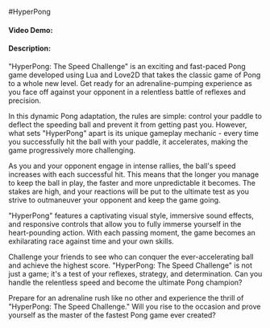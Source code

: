 #HyperPong
#### Video Demo: 
#### Description: 
"HyperPong: The Speed Challenge" is an exciting and fast-paced Pong game developed using Lua and Love2D that takes the classic game of Pong to a whole new level. Get ready for an adrenaline-pumping experience as you face off against your opponent in a relentless battle of reflexes and precision.

In this dynamic Pong adaptation, the rules are simple: control your paddle to deflect the speeding ball and prevent it from getting past you. However, what sets "HyperPong" apart is its unique gameplay mechanic - every time you successfully hit the ball with your paddle, it accelerates, making the game progressively more challenging.

As you and your opponent engage in intense rallies, the ball's speed increases with each successful hit. This means that the longer you manage to keep the ball in play, the faster and more unpredictable it becomes. The stakes are high, and your reactions will be put to the ultimate test as you strive to outmaneuver your opponent and keep the game going.

"HyperPong" features a captivating visual style, immersive sound effects, and responsive controls that allow you to fully immerse yourself in the heart-pounding action. With each passing moment, the game becomes an exhilarating race against time and your own skills.

Challenge your friends to see who can conquer the ever-accelerating ball and achieve the highest score. "HyperPong: The Speed Challenge" is not just a game; it's a test of your reflexes, strategy, and determination. Can you handle the relentless speed and become the ultimate Pong champion?

Prepare for an adrenaline rush like no other and experience the thrill of "HyperPong: The Speed Challenge." Will you rise to the occasion and prove yourself as the master of the fastest Pong game ever created?
